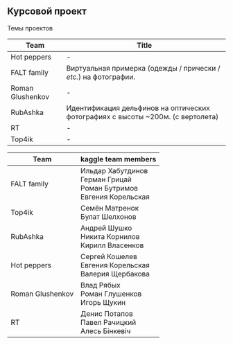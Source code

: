 ## Курсовой проект

Темы проектов

| Team             | Title                                                        |
| ---------------- | ------------------------------------------------------------ |
| Hot peppers      | -                                                            |
| FALT family      | Виртуальная примерка (одежды / прически / *etc.*) на фотографии. |
| Roman Glushenkov | -                                                            |
| RubAshka         | Идентификация дельфинов на оптических фотографиях с высоты ~200м. (с вертолета) |
| RT               | -                                                            |
| Top4ik           | -                                                            |



| Team                | kaggle team members |
| ------------------- | ------------------- |
| FALT family         | Ильдар Хабутдинов<br />Герман Грицай<br />Роман Бутримов<br />Евгения Корельская |
| Top4ik              | Семён Матренок<br />Булат Шелхонов |
| RubAshka            | Андрей Шушко<br />Никита Корнилов<br />Кирилл Власенков |
| Hot peppers         | Сергей Кошелев<br />Евгения Корельская<br />Валерия Щербакова |
| Roman Glushenkov    | Влад Рябых<br />Роман Глушенков<br />Игорь Щукин |
| RT               | Денис Потапов<br />Павел Рачицкий<br />Алесь Бінкевіч |
